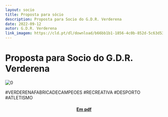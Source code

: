 ```yaml
---
layout: socio
title: Proposta para sócio
description: Proposta para Socio do G.D.R. Verderena
date: 2022-09-12
autor: G.D.R. Verderena
link_imagem: https://cld.pt/dl/download/b66bb1b1-1856-4c0b-852d-5c63d53812f4/prop_socio_verderena_v3.jpg
---
```



# Proposta para Socio do G.D.R. Verderena

![0](https://cld.pt/dl/download/b66bb1b1-1856-4c0b-852d-5c63d53812f4/prop_socio_verderena_v3.jpg)

#VERDERENAFABRICADECAMPEOES #RECREATIVA #DESPORTO #ATLETISMO

<H4>
<div align="center" > 
<a  href="https://cld.pt/dl/download/603cf0bc-84b8-43fb-aac1-23bc5f72ef23/prop_socio_verderena.pdf?download=true">Em pdf</a>
</div>
</H4>
